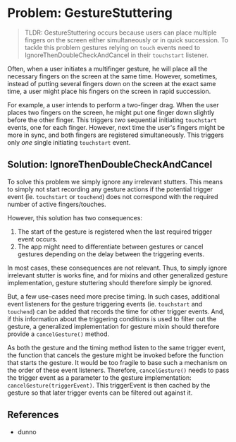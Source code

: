 # Problem: GestureStuttering

> TLDR: GestureStuttering occurs because users can place multiple fingers on the screen 
either simultaneously or in quick succession.
To tackle this problem gestures relying on `touch` events need to IgnoreThenDoubleCheckAndCancel
in their `touchstart` listener.

Often, when a user initiates a multifinger gesture, 
he will place all the necessary fingers on the screen at the same time.
However, sometimes, instead of putting several fingers down on the screen at the exact same time,
a user might place his fingers on the screen in rapid succession.

For example, a user intends to perform a two-finger drag.
When the user places two fingers on the screen,
he might put one finger down slightly before the other finger.
This triggers *two* sequential initiating `touchstart` events, one for each finger.
However, next time the user's fingers might be more in sync, and both fingers are registered simultaneously.
This triggers only *one* single initiating `touchstart` event.

## Solution: IgnoreThenDoubleCheckAndCancel 

To solve this problem we simply ignore any irrelevant stutters. 
This means to simply not start recording any gesture actions 
if the potential trigger event (ie. `touchstart` or `touchend`)
does not correspond with the required number of active fingers/touches.

However, this solution has two consequences:
 1. The start of the gesture is registered when the last required trigger event occurs.
 2. The app might need to differentiate between gestures or cancel gestures
 depending on the delay between the triggering events.

In most cases, these consequences are not relevant.
Thus, to simply ignore irrelevant stutter is works fine, and 
for mixins and other generalized gesture implementation, 
gesture stuttering should therefore simply be ignored.

But, a few use-cases need more precise timing.
In such cases, additional event listeners for the gesture triggering events (ie.  `touchstart` and `touchend`)
can be added that records the time for other trigger events.
And, if this information about the triggering conditions is used to filter out the gesture,
a generalized implementation for gesture mixin should therefore provide a `cancelGesture()` method.

As both the gesture and the timing method listen to the same trigger event,
the function that cancels the gesture might be invoked before the function that starts the gesture.
It would be too fragile to base such a mechanism on the order of these event listeners.
Therefore, `cancelGesture()` needs to pass the trigger event as a parameter to the
gesture implementation: `cancelGesture(triggerEvent)`.
This triggerEvent is then cached by the gesture so that later trigger events can be filtered out against it.

## References

* dunno